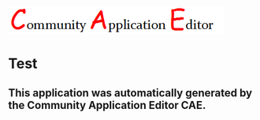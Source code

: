 ![CAE](https://github.com/CAE-Community-Application-Editor/CAE-Deployment-Temp/blob/master/img/logo.png)  

Test
===================


This application was automatically generated by the Community Application Editor CAE.  
---------------
